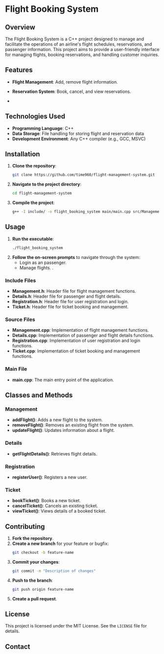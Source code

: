# Flight Booking System

## Overview

The Flight Booking System is a C++ project designed to manage and facilitate the operations of an airline's flight schedules, reservations, and passenger information. This project aims to provide a user-friendly interface for managing flights, booking reservations, and handling customer inquiries.

## Features

- **Flight Management**: Add, remove flight information.
- **Reservation System**: Book, cancel, and view reservations.


-

## Technologies Used

- **Programming Language**: C++
- **Data Storage**: File handling for storing flight and reservation data
- **Development Environment**: Any C++ compiler (e.g., GCC, MSVC)

## Installation

1. **Clone the repository**:
    ```sh
    git clone https://github.com/time960/flight-management-system.git
    ```
2. **Navigate to the project directory**:
    ```sh
    cd flight-management-system
    ```
3. **Compile the project**:
    ```sh
    g++ -I include/ -o flight_booking_system main/main.cpp src/Management.cpp src/Details.cpp src/Registration.cpp src/Ticket.cpp
    ```

## Usage

1. **Run the executable**:
    ```sh
    ./flight_booking_system
    ```
2. **Follow the on-screen prompts** to navigate through the system:
    - Login as an  passenger.
    - Manage flights.
    .


### Include Files

- **Management.h**: Header file for flight management functions.
- **Details.h**: Header file for passenger and flight details.
- **Registration.h**: Header file for user registration and login.
- **Ticket.h**: Header file for ticket booking and management.

### Source Files

- **Management.cpp**: Implementation of flight management functions.
- **Details.cpp**: Implementation of passenger and flight details functions.
- **Registration.cpp**: Implementation of user registration and login functions.
- **Ticket.cpp**: Implementation of ticket booking and management functions.

### Main File

- **main.cpp**: The main entry point of the application.

## Classes and Methods

### Management

- **addFlight()**: Adds a new flight to the system.
- **removeFlight()**: Removes an existing flight from the system.
- **updateFlight()**: Updates information about a flight.


### Details


- **getFlightDetails()**: Retrieves flight details.

### Registration

- **registerUser()**: Registers a new user.


### Ticket

- **bookTicket()**: Books a new ticket.
- **cancelTicket()**: Cancels an existing ticket.
- **viewTicket()**: Views details of a booked ticket.

## Contributing

1. **Fork the repository**.
2. **Create a new branch** for your feature or bugfix:
    ```sh
    git checkout -b feature-name
    ```
3. **Commit your changes**:
    ```sh
    git commit -m "Description of changes"
    ```
4. **Push to the branch**:
    ```sh
    git push origin feature-name
    ```
5. **Create a pull request**.

## License

This project is licensed under the MIT License. See the `LICENSE` file for details.

## Contact

